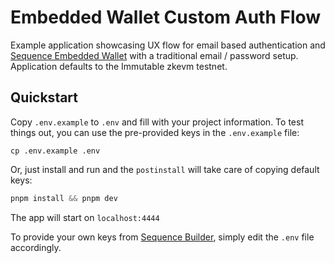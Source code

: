 # Embedded Wallet Custom Auth Flow
Example application showcasing UX flow for email based authentication and [Sequence Embedded Wallet](https://docs.sequence.xyz/solutions/wallets/embedded-wallet/overview) with a traditional email / password setup. Application defaults to the Immutable zkevm testnet.

## Quickstart

Copy `.env.example` to `.env` and fill with your project information. To test things out, you can use the pre-provided keys in the `.env.example` file:

```
cp .env.example .env
```

Or, just install and run and the `postinstall` will take care of copying default keys:

```js
pnpm install && pnpm dev
```

The app will start on `localhost:4444`

To provide your own keys from [Sequence Builder](https://sequence.build/), simply edit the `.env` file accordingly.
